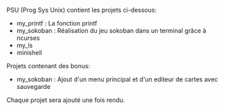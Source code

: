 PSU (Prog Sys Unix) contient les projets ci-dessous:
- my_printf : La fonction printf
- my_sokoban : Réalisation du jeu sokoban dans un terminal grâce à ncurses
- my_ls
- minishell

Projets contenant des bonus:
- my_sokoban : Ajout d'un menu principal et d'un editeur de cartes avec sauvegarde

Chaque projet sera ajouté une fois rendu.